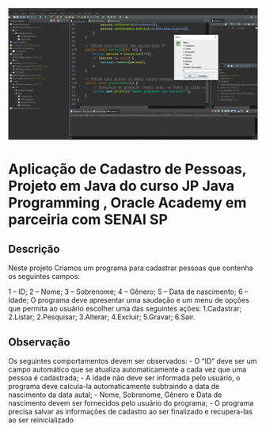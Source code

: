 <img src="foto.PNG" alt="Imagem">
<h1>Aplicação de Cadastro de Pessoas, Projeto em Java do curso JP Java Programming , Oracle Academy em parceiria com SENAI SP</h1>
<h2>Descrição</h2>
Neste projeto Criamos um programa para cadastrar pessoas que contenha os seguintes campos:

1 – ID;
2 – Nome;
3 – Sobrenome;
4 – Gênero;
5 – Data de nascimento;
6 – Idade;
O programa deve apresentar uma saudação e um menu de opções que permita ao usuário escolher uma das seguintes ações:
1.Cadastrar;
2.Listar;
2.Pesquisar;
3.Alterar;
4.Excluir;
5.Gravar;
6.Sair.
<h2>Observação</h2>
Os seguintes comportamentos devem ser observados:
- O “ID” deve ser um campo automático que se atualiza automaticamente a cada vez que uma pessoa é cadastrada;
- A idade não deve ser informada pelo usuário, o programa deve calcula-la automaticamente subtraindo a data de nascimento da data autal;
- Nome, Sobrenome, Gênero e Data de nascimento devem ser fornecidos pelo usuário do programa;
- O programa precisa salvar as informações de cadastro ao ser finalizado e recupera-las ao ser reinicializado
